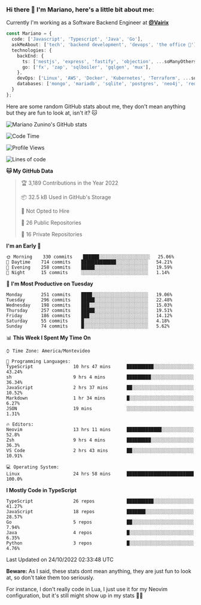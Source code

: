 ### Hi there 👋 I'm Mariano, here's a little bit about me:

Currently I'm working as a Software Backend Engineer at [**@Vairix**](https://vairix.com)

```ts
const Mariano = {
  code: ['Javascript', 'Typescript', 'Java', 'Go'],
  askMeAbout: ['tech', 'backend development', 'devops', 'the office 💼'],
  technologies: {
    backEnd: {
      ts: ['nestjs', 'express', 'fastify', 'objection', ...soManyOthersFrameworks],
      go: ['fx', 'zap', 'sqlboiler', 'gqlgen', 'mux'],
    },
    devOps: ['Linux', 'AWS', 'Docker', 'Kubernetes', 'Terraform', ...soManyOthersTools],
    databases: ['mongo', 'mariadb', 'sqlite', 'postgres', 'neo4j', 'redis'],
  }
};
```

Here are some random GitHub stats about me, they don't mean anything but they are fun to look at, isn't it? 🐱

![Mariano Zunino's GitHub stats](https://github-readme-stats.vercel.app/api?username=marianozunino&count_private=true&show_icons=true&theme=radical)

<!--START_SECTION:waka-->
![Code Time](http://img.shields.io/badge/Code%20Time-272%20hrs%2045%20mins-blue)

![Profile Views](http://img.shields.io/badge/Profile%20Views-0-blue)

![Lines of code](https://img.shields.io/badge/From%20Hello%20World%20I%27ve%20Written-357%20Thousand%20lines%20of%20code-blue)

**🐱 My GitHub Data** 

> 🏆 3,189 Contributions in the Year 2022
 > 
> 📦 32.5 kB Used in GitHub's Storage 
 > 
> 🚫 Not Opted to Hire
 > 
> 📜 26 Public Repositories 
 > 
> 🔑 16 Private Repositories  
 > 
**I'm an Early 🐤** 

```text
🌞 Morning    330 commits    ██████░░░░░░░░░░░░░░░░░░░   25.06% 
🌆 Daytime    714 commits    █████████████░░░░░░░░░░░░   54.21% 
🌃 Evening    258 commits    █████░░░░░░░░░░░░░░░░░░░░   19.59% 
🌙 Night      15 commits     ░░░░░░░░░░░░░░░░░░░░░░░░░   1.14%

```
📅 **I'm Most Productive on Tuesday** 

```text
Monday       251 commits    ████░░░░░░░░░░░░░░░░░░░░░   19.06% 
Tuesday      296 commits    █████░░░░░░░░░░░░░░░░░░░░   22.48% 
Wednesday    198 commits    ███░░░░░░░░░░░░░░░░░░░░░░   15.03% 
Thursday     257 commits    █████░░░░░░░░░░░░░░░░░░░░   19.51% 
Friday       186 commits    ███░░░░░░░░░░░░░░░░░░░░░░   14.12% 
Saturday     55 commits     █░░░░░░░░░░░░░░░░░░░░░░░░   4.18% 
Sunday       74 commits     █░░░░░░░░░░░░░░░░░░░░░░░░   5.62%

```


📊 **This Week I Spent My Time On** 

```text
⌚︎ Time Zone: America/Montevideo

💬 Programming Languages: 
TypeScript               10 hrs 47 mins      ██████████░░░░░░░░░░░░░░░   43.24% 
sh                       9 hrs 4 mins        █████████░░░░░░░░░░░░░░░░   36.34% 
JavaScript               2 hrs 37 mins       ██░░░░░░░░░░░░░░░░░░░░░░░   10.52% 
Markdown                 1 hr 34 mins        █░░░░░░░░░░░░░░░░░░░░░░░░   6.27% 
JSON                     19 mins             ░░░░░░░░░░░░░░░░░░░░░░░░░   1.31%

🔥 Editors: 
Neovim                   13 hrs 11 mins      █████████████░░░░░░░░░░░░   52.8% 
Zsh                      9 hrs 4 mins        █████████░░░░░░░░░░░░░░░░   36.3% 
VS Code                  2 hrs 43 mins       ██░░░░░░░░░░░░░░░░░░░░░░░   10.91%

💻 Operating System: 
Linux                    24 hrs 58 mins      █████████████████████████   100.0%

```

**I Mostly Code in TypeScript** 

```text
TypeScript               26 repos            ██████████░░░░░░░░░░░░░░░   41.27% 
JavaScript               18 repos            ███████░░░░░░░░░░░░░░░░░░   28.57% 
Go                       5 repos             ██░░░░░░░░░░░░░░░░░░░░░░░   7.94% 
Java                     4 repos             █░░░░░░░░░░░░░░░░░░░░░░░░   6.35% 
Python                   3 repos             █░░░░░░░░░░░░░░░░░░░░░░░░   4.76%

```



 Last Updated on 24/10/2022 02:33:48 UTC
<!--END_SECTION:waka-->

**Beware:** As I said, these stats dont mean anything, they are just fun to look at, so don't take them too seriously.

For instance, I don't really code in Lua, I just use it for my Neovim configuration, but it's still might show up in my stats 🤷‍♂️
